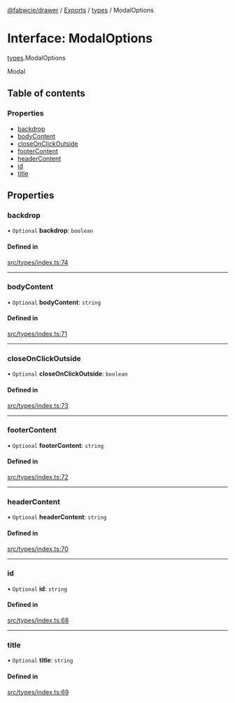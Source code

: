 [@fabwcie/drawer](../README.md) / [Exports](../modules.md) / [types](../modules/types.md) / ModalOptions

# Interface: ModalOptions

[types](../modules/types.md).ModalOptions

Modal

## Table of contents

### Properties

- [backdrop](types.ModalOptions.md#backdrop)
- [bodyContent](types.ModalOptions.md#bodycontent)
- [closeOnClickOutside](types.ModalOptions.md#closeonclickoutside)
- [footerContent](types.ModalOptions.md#footercontent)
- [headerContent](types.ModalOptions.md#headercontent)
- [id](types.ModalOptions.md#id)
- [title](types.ModalOptions.md#title)

## Properties

### backdrop

• `Optional` **backdrop**: `boolean`

#### Defined in

[src/types/index.ts:74](https://github.com/fabwcie/drawer/blob/e245821/src/types/index.ts#L74)

___

### bodyContent

• `Optional` **bodyContent**: `string`

#### Defined in

[src/types/index.ts:71](https://github.com/fabwcie/drawer/blob/e245821/src/types/index.ts#L71)

___

### closeOnClickOutside

• `Optional` **closeOnClickOutside**: `boolean`

#### Defined in

[src/types/index.ts:73](https://github.com/fabwcie/drawer/blob/e245821/src/types/index.ts#L73)

___

### footerContent

• `Optional` **footerContent**: `string`

#### Defined in

[src/types/index.ts:72](https://github.com/fabwcie/drawer/blob/e245821/src/types/index.ts#L72)

___

### headerContent

• `Optional` **headerContent**: `string`

#### Defined in

[src/types/index.ts:70](https://github.com/fabwcie/drawer/blob/e245821/src/types/index.ts#L70)

___

### id

• `Optional` **id**: `string`

#### Defined in

[src/types/index.ts:68](https://github.com/fabwcie/drawer/blob/e245821/src/types/index.ts#L68)

___

### title

• `Optional` **title**: `string`

#### Defined in

[src/types/index.ts:69](https://github.com/fabwcie/drawer/blob/e245821/src/types/index.ts#L69)
